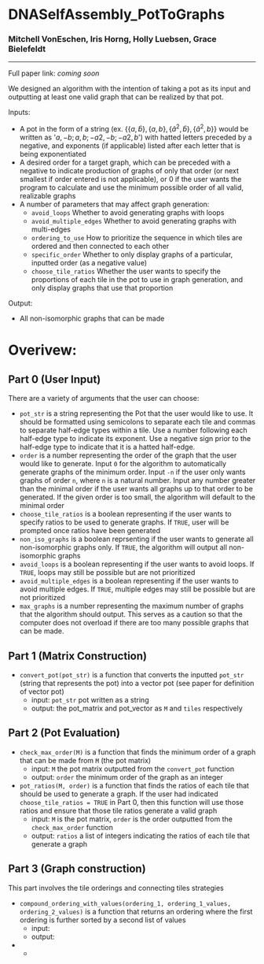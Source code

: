 # DNASelfAssembly_PotToGraphs

### Mitchell VonEschen, Iris Horng, Holly Luebsen, Grace Bielefeldt

-----------------------------------------------------------

Full paper link: *coming soon*


We designed an algorithm with the intention of taking a pot as its input and outputting at least one valid graph that can be realized by that pot.

Inputs:
- A pot in the form of a string (ex. $` \{ \{a,\hat{b}\}, \{a,b \}, \{ \hat{a}^2, \hat{b} \}, \{ \hat{a}^2, b \} \}`$ would be written as '$`a,-b;a,b;-a2,-b;-a2,b`$') with hatted letters preceded by a negative, and exponents (if applicable) listed after each letter that is being exponentiated
- A desired order for a target graph, which can be preceded with a negative to indicate production of graphs of only that order (or next smallest if order entered is not applicable), or $`0`$ if the user wants the program to calculate and use the minimum possible order of all valid, realizable graphs
- A number of parameters that may affect graph generation:
  - `avoid_loops` Whether to avoid generating graphs with loops
  - `avoid_multiple_edges` Whether to avoid generating graphs with multi-edges
  - `ordering_to_use` How to prioritize the sequence in which tiles are ordered and then connected to each other
  - `specific_order` Whether to only display graphs of a particular, inputted order (as a negative value)
  - `choose_tile_ratios` Whether the user wants to specify the proportions of each tile in the pot to use in graph generation, and only display graphs that use that proportion
 
Output:
- All non-isomorphic graphs that can be made



# Overivew:

## Part 0 (User Input)
There are a variety of arguments that the user can choose:
- `pot_str` is a string representing the Pot that the user would like to use. It should be formatted using semicolons to separate each tile and commas to separate half-edge types within a tile. Use a number following each half-edge type to indicate its exponent. Use a negative sign prior to the half-edge type to indicate that it is a hatted half-edge.
- `order` is a number representing the order of the graph that the user would like to generate. Input `0` for the algorithm to automatically generate graphs of the minimum order. Input `-n` if the user only wants graphs of order `n`, where `n` is a natural number. Input any number greater than the minimal order if the user wants all graphs up to that order to be generated. If the given order is too small, the algorithm will default to the minimal order
- `choose_tile_ratios` is a boolean representing if the user wants to specify ratios to be used to generate graphs. If `TRUE`, user will be prompted once ratios have been generated
- `non_iso_graphs` is a boolean reprsenting if the user wants to generate all non-isomorphic graphs only. If `TRUE`, the algorithm will output all non-isomorphic graphs
- `avoid_loops` is a boolean representing if the user wants to avoid loops. If `TRUE`, loops may still be possible but are not prioritized
- `avoid_multiple_edges` is a boolean representing if the user wants to avoid multiple edges. If `TRUE`, multiple edges may still be possible but are not prioritized
- `max_graphs` is a number representing the maximum number of graphs that the algorithm should output. This serves as a caution so that the computer does not overload if there are too many possible graphs that can be made.

## Part 1 (Matrix Construction)
- `convert_pot(pot_str)` is a function that converts the inputted `pot_str` (string that represents the pot) into a vector pot (see paper for definition of vector pot)
  - input: `pot_str` pot written as a string
  - output: the pot_matrix and pot_vector as  `M` and `tiles` respectively

## Part 2 (Pot Evaluation)
- `check_max_order(M)` is a function that finds the minimum order of a graph that can be made from `M` (the pot matrix)
  - input: `M` the pot matrix outputted from the `convert_pot` function
  - output: `order` the minimum order of the graph as an integer 
- `pot_ratios(M, order)` is a function that finds the ratios of each tile that should be used to generate a graph. If the user had indicated `choose_tile_ratios = TRUE` in Part 0, then this function will use those ratios and ensure that those tile ratios generate a valid graph
  - input: `M` is the pot matrix, `order` is the order outputted from the `check_max_order` function
  - output: `ratios` a list of integers indicating the ratios of each tile that generate a graph
 
## Part 3 (Graph construction) 
This part involves the tile orderings and connecting tiles strategies
- `compound_ordering_with_values(ordering_1, ordering_1_values, ordering_2_values)` is a function that returns an ordering where the first ordering is further sorted by a second list of values
  - input:
  - output:
- 
  - 
 
